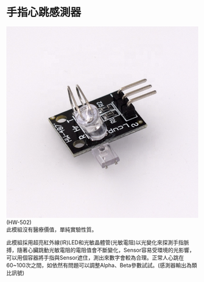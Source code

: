 # 手指心跳感測器
![hw502](./IMG/HW-502.jpg)
(HW-502)<br/>
此模組沒有醫療價值，單純實驗性質。

此模組採用超亮紅外線(IR)LED和光敏晶體管(光敏電阻)以光變化來探測手指脈搏，隨著心臟跳動光敏電阻的電阻值會不斷變化，Sensor容易受環境的光影響，可以用個容器將手指與Sensor遮住，測出來數字會較為合理。正常人心跳在60~100次之間，如依然有問題可以調整Alpha、Beta參數試試。(感測器輸出為類比訊號)